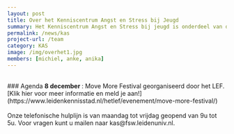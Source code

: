 ```yaml
---
layout: post
title: Over het Kenniscentrum Angst en Stress bij Jeugd
summary: Het Kenniscentrum Angst en Stress bij jeugd is onderdeel van de universiteit Leiden. Ons missie is om stress- en angstklachten bij kinderen zo vroeg mogelijk te herkennen en te verhelpen, door het verbinden van onderzoek, praktijk, zorg en onderwijs. Wij delen informatie over angst & stress bij jeugd op onze website en verzorgen onder meer presentaties en workshops voor scholen en trainingen voor leerlingen. <a href="/team"> Lees verder </a>
permalink: /news/kas
project-url: /team
category: KAS
image: /img/overhet1.jpg
members: [michiel, anke, anika]
---
```



<br>
### Agenda
<b> 8 december </b>: Move More Festival georganiseerd door het LEF. [Klik hier voor meer informatie en meld je aan!](https://www.leidenkennisstad.nl/hetlef/evenement/move-more-festival/)
<br>
<br>
Onze telefonische hulplijn is van maandag tot vrijdag geopend van 9u tot 5u.
Voor vragen kunt u mailen naar kas@fsw.leidenuniv.nl.




